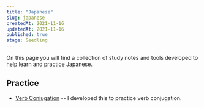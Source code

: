 ```yaml
---
title: "Japanese"
slug: japanese
createdAt: 2021-11-16
updatedAt: 2021-11-16
published: true
stage: Seedling
---
```


On this page you will find a collection of study notes and tools developed to help learn and practice Japanese.

## Practice
- [Verb Conjugation](/japanese/conjugation) -- I developed this to practice verb conjugation.